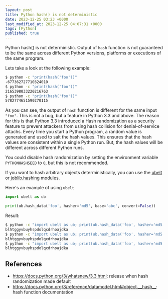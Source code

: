 ```yaml
---
layout: post
title: Python hash() is not deterministic
date: 2023-12-25 03:23 +0000
last_modified_at: 2023-12-25 04:07:31 +0000
tags: [Python]
published: true
---
```


Python hash() is not deterministic. Output of `hash` function is not guaranteed
to be the same across different Python versions, platforms or executions of the
same program.

Lets take a look at the following example:

```bash
$ python -c "print(hash('foo'))"
-677362727710324010
$ python -c "print(hash('foo'))"
2165398033220216763
$ python -c "print(hash('foo'))"
5782774651590270115
```

As you can see, the output of `hash` function is different for the same input
`"foo"`. This is not a bug, but a feature in Python 3.3 and above. The reason
for this is that Python 3.3 introduced a Hash randomization as a security feature
to prevent attackers from using hash collision for denial-of-service attachs. 
Every time you start a Python program, a random value is generated and used to
salt the hash values. This ensures that the hash values are consistent within
a single Python run. But, the hash values will be different across different
Python runs.

You could disable hash randomization by setting the environment variable
`PYTHONHASHSEED` to `0`, but this is not recommended.

If you want to hash arbitrary objects deterministically, you can use the
[ubelt](https://ubelt.readthedocs.io/en/latest/ubelt.util_hash.html#ubelt.util_hash.hash_data) or
[joblib.hashing](https://joblib.readthedocs.io/en/latest/generated/joblib.hashing.hash.html) modules.

Here's an example of using `ubelt`

```python
import ubelt as ub

print(ub.hash_data('foo', hasher='md5', base='abc', convert=False))
```

Result:

```bash
$ python -c "import ubelt as ub; print(ub.hash_data('foo', hasher='md5', base='abc', convert=False))"
blhtggyvbuyhspdolqxdrhoajdka
$ python -c "import ubelt as ub; print(ub.hash_data('foo', hasher='md5', base='abc', convert=False))"
blhtggyvbuyhspdolqxdrhoajdka
$ python -c "import ubelt as ub; print(ub.hash_data('foo', hasher='md5', base='abc', convert=False))"
blhtggyvbuyhspdolqxdrhoajdka
```

## References

- <https://docs.python.org/3/whatsnew/3.3.html>: release when hash randomization made default
- <https://docs.python.org/3/reference/datamodel.html#object.__hash__>: hash function documentation
